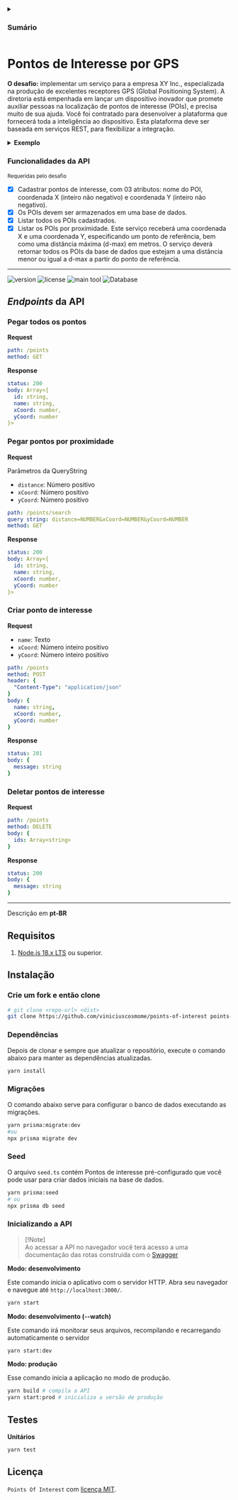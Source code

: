 <details>
<summary><h3>Sumário</h3></summary>

1. Sobre o desafio
    - [Descrição](#pontos-de-interesse-por-gps)
    - [Funcionalidades](#funcionalidades-da-api)
1. _Endpoints_ da API
    - [Pegar todos pontos](#pegar-todos-os-pontos)
    - [Pegar pontos por proximidade](#pegar-pontos-por-proximidade)
    - [Criar ponto de interesse](#criar-ponto-de-interesse)
    - [Deletar pontos de interesse](#deletar-pontos-de-interesse)
1. Baixar e executar
    - [Requisitos](#requisitos)
    - [Clone o projeto](#crie-um-fork-e-então-clone)
    - [Dependências](#dependências)
    - [Migrações](#migrações)
    - [Seed](#seed)
    - [Iniciando a aplicação](#inicializando-a-api)
1. Testes
    - [Testes unitários](#testes)
1. [LICENÇA](#licença)

</details>

# Pontos de Interesse por GPS

**O desafio:** implementar um serviço para a empresa XY Inc., especializada na produção de excelentes receptores
GPS (Global Positioning System).
A diretoria está empenhada em lançar um dispositivo inovador que promete auxiliar pessoas na localização de pontos de
interesse (POIs), e precisa muito de sua ajuda.
Você foi contratado para desenvolver a plataforma que fornecerá toda a inteligência ao dispositivo. Esta plataforma deve
ser baseada em serviços REST, para flexibilizar a integração.

<details>
<summary><strong>Exemplo</strong></summary>

---

Considere a seguinte base de dados de POIs:

- 'Lanchonete' (x=27, y=12)
- 'Posto' (x=31, y=18)
- 'Joalheria' (x=15, y=12)
- 'Floricultura' (x=19, y=21)
- 'Pub' (x=12, y=8)
- 'Supermercado' (x=23, y=6)
- 'Churrascaria' (x=28, y=2)

Dado o ponto de referência (x=20, y=10) indicado pelo receptor GPS, e uma distância máxima de 10 metros, o serviço deve
retornar os seguintes POIs:

- Lanchonete
- Joalheria
- Pub
- Supermercado

</details>

### Funcionalidades da API
<sup>Requeridas pelo desafio</sup>

- [x] Cadastrar pontos de interesse, com 03 atributos: nome do POI, coordenada X (inteiro não negativo) e coordenada Y (inteiro não negativo).
- [x] Os POIs devem ser armazenados em uma base de dados.
- [x] Listar todos os POIs cadastrados.
- [x] Listar os POIs por proximidade. Este serviço receberá uma coordenada X e uma coordenada Y, especificando um ponto de referência, bem como uma  distância máxima (d-max) em metros. O serviço deverá retornar todos os POIs da base de dados que estejam a uma distância menor ou igual a d-max a partir do ponto de referência.

</details>

---

![version](https://img.shields.io/github/package-json/v/viniciuscosmome/points-of-interest?style=flat-square&labelColor=f2f2f2&color=white)
![license](https://img.shields.io/github/license/viniciuscosmome/points-of-interest?style=flat-square&labelColor=f2f2f2&color=white)
![main tool](https://img.shields.io/badge/Nest_JS-f2f2f2?logo=nestjs&logoColor=db1737&style=flat-square)
![Database](https://img.shields.io/badge/SQLite-3684e3?logo=sqlite&logoColor=f2f2f2&style=flat-square)

## _Endpoints_ da API

### Pegar todos os pontos

**Request**

```yml
path: /points
method: GET
```

**Response**

```yml
status: 200
body: Array<{
  id: string,
  name: string,
  xCoord: number,
  yCoord: number
}>
```

### Pegar pontos por proximidade

**Request**

Parâmetros da QueryString
- ` distance `: Número positivo
- ` xCoord `: Número positivo
- ` yCoord `: Número positivo

```yml
path: /points/search
query string: distance=NUMBER&xCoord=NUMBER&yCoord=NUMBER
method: GET
```

**Response**

```yml
status: 200
body: Array<{
  id: string,
  name: string,
  xCoord: number,
  yCoord: number
}>
```

### Criar ponto de interesse

**Request**

- ` name `: Texto
- ` xCoord `: Número inteiro positivo
- ` yCoord `: Número inteiro positivo

```yml
path: /points
method: POST
header: {
  "Content-Type": "application/json"
}
body: {
  name: string,
  xCoord: number,
  yCoord: number
}
```

**Response**

```yml
status: 201
body: {
  message: string
}
```

### Deletar pontos de interesse

**Request**

```yml
path: /points
method: DELETE
body: {
  ids: Array<string>
}
```

**Response**

```yml
status: 200
body: {
  message: string
}
```

---

Descrição em <strong>pt-BR</strong>

## Requisitos
1. [Node.js 18.x LTS](https://nodejs.org/en) ou superior.

## Instalação

### Crie um fork e então clone

```bash
# git clone <repo-url> <dist>
git clone https://github.com/viniciuscosmome/points-of-interest points-of-interest
```

### Dependências

Depois de clonar e sempre que atualizar o repositório, execute o comando abaixo para manter as dependências atualizadas.

```bash
yarn install
```

### Migrações

O comando abaixo serve para configurar o banco de dados executando as migrações.

```bash
yarn prisma:migrate:dev
#ou
npx prisma migrate dev
```

### Seed

O arquivo `seed.ts` contém Pontos de interesse pré-configurado que você pode usar para criar dados iniciais na base de dados.

```bash
yarn prisma:seed
# ou
npx prisma db seed
```

### Inicializando a API

> [!Note]\
> Ao acessar a API no navegador você terá acesso a uma documentação das rotas construida com o [Swagger](https://docs.nestjs.com/openapi/introduction)

**Modo: desenvolvimento**

Este comando inicia o aplicativo com o servidor HTTP. Abra seu navegador e navegue até ` http://localhost:3000/ `.

```bash
yarn start
```

**Modo: desenvolvimento (--watch)**

Este comando irá monitorar seus arquivos, recompilando e recarregando automaticamente o servidor

```bash
yarn start:dev
```

**Modo: produção**

Esse comando inicia a aplicação no modo de produção.

```bash
yarn build # compila a API
yarn start:prod # inicializa a versão de produção
```

## Testes

**Unitários**
```bash
yarn test
```

## Licença

` Points Of Interest ` com [licença MIT](LICENSE).
